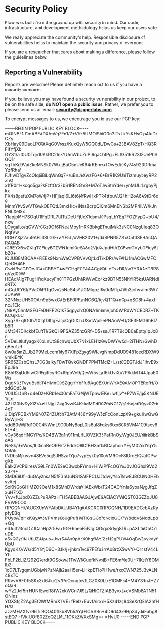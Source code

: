 # Security Policy

Flow was built from the ground up with security in mind. Our code, infrastructure, and development methodology helps us keep our users safe.

We really appreciate the community's help. Responsible disclosure of vulnerabilities helps to maintain the security and privacy of everyone.

If you are a researcher that cares about making a difference, please follow the guidelines below.

## Reporting a Vulnerability

Reports are welcome! Please definitely reach out to us if you have a security concern.

If you believe you may have found a security vulnerability in our project, to be on the safe side, **do NOT open a public issue**. Rather, we prefer you to please send us an email: **security@dapperlabs.com**

To encrypt messages to us, we encourage you to use our PGP key:

-----BEGIN PGP PUBLIC KEY BLOCK-----
mQINBF1J1mABEADX/mVq3Fn1/7+V/fc5UMOlShtQ0n3lTxUkYsKHsQIp4IuDrCZy
XbHayQ9DaoLPOQtXqG0Vosz/KuxQyW5GQ0dL/DwCs+23BAV8ZpTxHQ3RFIfYfjXk
GYS1/aJ0U0TqrdUAkRC2In8YUmWbUZuPI6qJCbtPg+EIJ/3516R23t8UePhSGQ1r
sqTbKg9VaiZkeMNSk07WxqBaC5nUeK94rKEmv+fOwEd/0Ky74s92DDRmaYzfRhaf
FJfIwDTgvZcOIq9iBiLqWnGq7+/uBnJeXwzF6+6+BrR1K9UniTizmuybeyRP2xhO
x1fR0r1Hkcqo5gaPkFzftOr32bS1RENGm8+M7oTJwStnYde/+ynMULrLrgbyPjkx
FX4s8pefuXM7oW4jP+HFjiaqI6LI6t6j4fRwHxPTR4tfpuVJ24hH2oA6A9tDr6d8
MnmYKvSwVTGwkOEFQtLBmxHIc+iNnsBcrpQlQm6MnENGb2MP4lLW/kJnENLXetSx
YIapjpMH7SOqU1fFqDRL7UlTt/DeUFjUeX1dsmJ0PsqLbYEgTFOZFypQ+bU4/nxw
LOygalLo/qGVWrCGz9Of6PNeJMby1mRKBbkgETnujM/k3sNC0NzgUIeq83ONqtVw
RGHYXjz2au9AEb3SLG/ErwYF5L/xVHB20V1+/ddSPNR57zfxO5h18EHAcQARAQAB
tC5EYXBwZXIgTGFicyBTZWN1cml0eSA8c2VjdXJpdHlAZGFwcGVybGFicy5jb20+
iQJUBBMBCAA+FiEEk9NxmWaCVPBVVvQjtLdTxkDR//wFAl1J1mACGwMFCQeGH4AF
CwkIBwIGFQoJCAsCBBYCAwECHgECF4AACgkQtLdTxkDR//w7YRAAzD8P8qVzd00W
HEAd/Aig7FugHiYqXucyFnC1TPGzUhhRW/wEc4kz9BTN5SNhYlR5ksUARNdisRTX
mCqU0Y6I/PVaO5PITqGvx25NcS4sYzIGMlqpzI6y0dMTpJWh3jcfwwlm3W7aUAeW
32NNxpUH50OAm9p5wxCAErBF0PFznNC6Q/tgvQT1Q+nCp+qSC8h+4axfincJ1EIc
/N9AyOhnMSFGFeDHFF2Q1k75qpychtQ0NA1m6mVjoh0WrRdWYCBCRZ+TKKCGjkOC
Xyg7SFxjIG0b7t0fqfDItIgEJqcCgGiXzcUSmWpi9ePNAoW+U/GF3FMG6hBI7b5R
JMt347Di/ckbfEuftTI/GkQH9FSAZ35ncGRf+D5+ssJ1R7T9dQB0aEptq/IpJx8n
5VDeL0IufyagxK0oLnUtS8qhwqUbX7N1xLEH1zGwDWYwXd+2iTHNxGwhDqBeu1z9
8w0a5mZLJb2P9MeLccm1dy67XlFpZgyg9WIJvgNmpDdUO9481ceoRDXW9ymkiBYK
SR65ZCsbQhsL7CG3alkyFDwTQvkGMDFPPMTMclZ+L/st8QEGTJdJFIhvE9xEpJ9a
K8hR3qUdhlwClRFgiRcyRO+l9pbVe9/QesW5vL/rl6kUviXuVP/kkMT4JJpaE0Ws
DggK02TvyuBs6bT4HMnC0SZggYYbFfu5Ag0EXUnWYAEQAMOPTBRefH/OzdGOdEJe
V0lU5r4nR+o4eD2+KRb1ex00mFaTGMjWTpnwIEKe+wfljvY+P7WE/jp5KNUE1/Ld
4ZH39NvSyXiZV4zHNjgL3ug3vwK4KekdMPdRC7faNG17/g1rhcjctBQyx9Ztb4qT
JlDipYPCBxYM9N07Z4ZUfdh73AtM466Y99yW5zFcConLzpX9+gkuHwQwGRyWjrHS
ydd60sWjRd1O0O4NWmL9C0bNy8opL0js6uI8hqks6txx6CR5VM41C9tscv6EL+4L
vGy36qdHNGYPo/KD4BW3q1n911mLHLlOVZK35PafRnOy/Wg0JEU/riiirkBbSoAo
NeSk/iEnWos/IL0mnBeORFhfZEddrO9lCfBH3m1cBCaphcnlYEyM02ddYqY5Q9AE
tNDbsMjkwvn48EVe5qjSJHSzafYjo7vypEyk0y1SoVM9OcF8IDroEIQ7atCPwgXb
EaIk2VCP6iresVG9LFn0WESeO3wxbRYmn+HlWIPfFcOGYoJ0vJOGhol9Vd23J74+
SMD69Uf+duGAy2nsaN5fFGhUuNS1SAlFPCUJ5tdwyYsoTtsw8J8CU/N0HEbsvAej
SxKNGpGHlMZO9OeM1x8SMhDWrdaVIlAExWbxT24CACYmIa6yoaNygJfqZxuH7rXD
Yvv+fUJbdX/ZZuPuRAPzHTH5ABEBAAGJAjwEGAEIACYWIQST03GZZoJU8FVW9CO0
t1PGQNH//AUCXUnWYAIbDAUJB4YfgAAKCRC0t1PGQNH//ID9EADGcbXzRypfyEBq
PUyoA7qHkKQyAv3r/PVmsKo0gPufi1vlTiCsGCx7cKclxGC/7W8doXSNddLp8+Qq
eIUu323ncD7JCabHp2r5Fa+9G+6aeoF5PJgIQGrgxSrlyg8LR+pAXLfuObC7ruDE
a5xQ3yt1fJUfjJZJJpus+Jwz54As9pAsX0hgflAY/2zN2gPUW4OqBwZpykdyfUbU
KgyqKXvWs/d5YhYjD6C+33k/j+jhkmTvc97FEfu3rrAo8rzX5wVY+Qr4stV44LYh
FbLF2bLlZ/292Q7erdt9GSoxwJ1TwW8CuefkNvsjB+FE6mMe0U+7IKejY8OMIb2i
1oD7LTygqmUGbjwNPzNAjh2aaH5er+LHkpETIoPH1we/rxqCWN725J3vALN48xTC
RRvvVHF0f5SKx3xt6Jkc2s7PcOcnqtdv1LGZ0XOLtrE1GMF54+M4Y3RnJHZ7oQaR
wYz2Jcf5rrHUNfEwcR8tW2xkWCn7JI9L/QHlCTZIAB3yvxL+eVSMb8ATN51ONins
YOXSfgZ2Ag3Ef2WfMRmXYVE+fRelz+EuvfAirxxH5Xz41zg843eXrQBIA2hfHH/O
JzzM+MXfvr96TuBQO40fIBb8Vb5AY/I+ICVSBnH4D9d43k9Hp3dyJdFabg8stEQ7
hfVklUOf8O2ZoQZLML11OKkZWXxSMg==
=HvU0
-----END PGP PUBLIC KEY BLOCK-----
